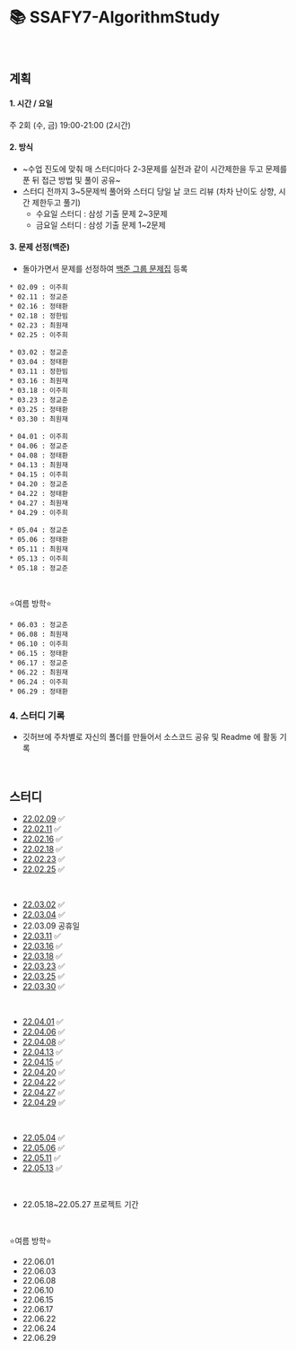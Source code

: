 # 📚 SSAFY7-AlgorithmStudy

</br>

## 계획

#### 1. 시간 / 요일</br>

주 2회 (수, 금) 19:00-21:00 (2시간)

#### 2. 방식

- ~수업 진도에 맞춰 매 스터디마다 2-3문제를 실전과 같이 시간제한을 두고 문제를 푼 뒤 접근 방법 및 풀이 공유~
- 스터디 전까지 3~5문제씩 풀어와 스터디 당일 날 코드 리뷰 (차차 난이도 상향, 시간 제한두고 풀기)
  - 수요일 스터디 : 삼성 기출 문제 2~3문제
  - 금요일 스터디 : 삼성 기출 문제 1~2문제

#### 3. 문제 선정(백준)

- 돌아가면서 문제를 선정하여 [백준 그룹 문제집](https://www.acmicpc.net/group/workbook/list/13701) 등록

```
* 02.09 : 이주희
* 02.11 : 정교준
* 02.16 : 정태환
* 02.18 : 정한빔
* 02.23 : 최원재
* 02.25 : 이주희
```

```
* 03.02 : 정교준
* 03.04 : 정태환
* 03.11 : 정한빔
* 03.16 : 최원재
* 03.18 : 이주희
* 03.23 : 정교준
* 03.25 : 정태환
* 03.30 : 최원재
```

```
* 04.01 : 이주희
* 04.06 : 정교준
* 04.08 : 정태환
* 04.13 : 최원재
* 04.15 : 이주희
* 04.20 : 정교준
* 04.22 : 정태환
* 04.27 : 최원재
* 04.29 : 이주희
```

```
* 05.04 : 정교준
* 05.06 : 정태환
* 05.11 : 최원재
* 05.13 : 이주희
* 05.18 : 정교준
```
</br>

⭐여름 방학⭐
```
* 06.03 : 정교준
* 06.08 : 최원재
* 06.10 : 이주희
* 06.15 : 정태환
* 06.17 : 정교준
* 06.22 : 최원재
* 06.24 : 이주희
* 06.29 : 정태환
```

### 4. 스터디 기록

- 깃허브에 주차별로 자신의 폴더를 만들어서 소스코드 공유 및 Readme 에 활동 기록

</br>

## 스터디
* [22.02.09](https://github.com/daejeon5-algostudy/AlgorithmStudy/blob/main/%EC%8A%A4%ED%84%B0%EB%94%94/0209/README.md) ✅
* [22.02.11](https://github.com/daejeon5-algostudy/AlgorithmStudy/tree/main/%EC%8A%A4%ED%84%B0%EB%94%94/0211) ✅
* [22.02.16](https://github.com/daejeon5-algostudy/AlgorithmStudy/tree/main/%EC%8A%A4%ED%84%B0%EB%94%94/0216) ✅
* [22.02.18](https://github.com/daejeon5-algostudy/AlgorithmStudy/tree/main/%EC%8A%A4%ED%84%B0%EB%94%94/0218) ✅
* [22.02.23](https://github.com/daejeon5-algostudy/AlgorithmStudy/tree/main/%EC%8A%A4%ED%84%B0%EB%94%94/0223) ✅
* [22.02.25](https://github.com/daejeon5-algostudy/AlgorithmStudy/tree/main/%EC%8A%A4%ED%84%B0%EB%94%94/0225) ✅
</br>

- [22.03.02](https://github.com/daejeon5-algostudy/AlgorithmStudy/tree/main/%EC%8A%A4%ED%84%B0%EB%94%94/0302) ✅
- [22.03.04](https://github.com/daejeon5-algostudy/AlgorithmStudy/tree/main/%EC%8A%A4%ED%84%B0%EB%94%94/0304) ✅
- 22.03.09 공휴일
- [22.03.11](https://github.com/daejeon5-algostudy/AlgorithmStudy/tree/main/%EC%8A%A4%ED%84%B0%EB%94%94/0311) ✅
- [22.03.16](https://github.com/daejeon5-algostudy/AlgorithmStudy/tree/main/%EC%8A%A4%ED%84%B0%EB%94%94/0316) ✅
- [22.03.18](https://github.com/daejeon5-algostudy/AlgorithmStudy/tree/main/%EC%8A%A4%ED%84%B0%EB%94%94/0318) ✅
- [22.03.23](https://github.com/daejeon5-algostudy/AlgorithmStudy/tree/main/%EC%8A%A4%ED%84%B0%EB%94%94/0323) ✅
- [22.03.25](https://github.com/daejeon5-algostudy/AlgorithmStudy/tree/main/%EC%8A%A4%ED%84%B0%EB%94%94/0325) ✅
- [22.03.30](https://github.com/daejeon5-algostudy/AlgorithmStudy/tree/main/%EC%8A%A4%ED%84%B0%EB%94%94/0330) ✅
</br>

- [22.04.01](https://github.com/daejeon5-algostudy/AlgorithmStudy/tree/main/%EC%8A%A4%ED%84%B0%EB%94%94/0401) ✅
- [22.04.06](https://github.com/daejeon5-algostudy/AlgorithmStudy/tree/main/%EC%8A%A4%ED%84%B0%EB%94%94/0406) ✅
- [22.04.08](https://github.com/daejeon5-algostudy/AlgorithmStudy/tree/main/%EC%8A%A4%ED%84%B0%EB%94%94/0408) ✅
- [22.04.13](https://github.com/daejeon5-algostudy/AlgorithmStudy/tree/main/%EC%8A%A4%ED%84%B0%EB%94%94/0413) ✅
- [22.04.15](https://github.com/daejeon5-algostudy/AlgorithmStudy/tree/main/%EC%8A%A4%ED%84%B0%EB%94%94/0415) ✅
- [22.04.20](스터디/0420/README.md) ✅
- [22.04.22](스터디/0422/README.md) ✅
- [22.04.27](스터디/0427/README.md) ✅
- [22.04.29](https://github.com/daejeon5-algostudy/AlgorithmStudy/tree/main/%EC%8A%A4%ED%84%B0%EB%94%94/0429) ✅
</br>

- [22.05.04](https://github.com/daejeon5-algostudy/AlgorithmStudy/tree/main/%EC%8A%A4%ED%84%B0%EB%94%94/0504) ✅
- [22.05.06](스터디/0506/README.md) ✅
- [22.05.11](스터디/0511/README.md) ✅
- [22.05.13](스터디/0513/README.md) ✅
</br>
 
- 22.05.18~22.05.27 프로젝트 기간
</br>
 
⭐여름 방학⭐
* 22.06.01
* 22.06.03
* 22.06.08
* 22.06.10 
* 22.06.15 
* 22.06.17 
* 22.06.22 
* 22.06.24 
* 22.06.29 

</br>

